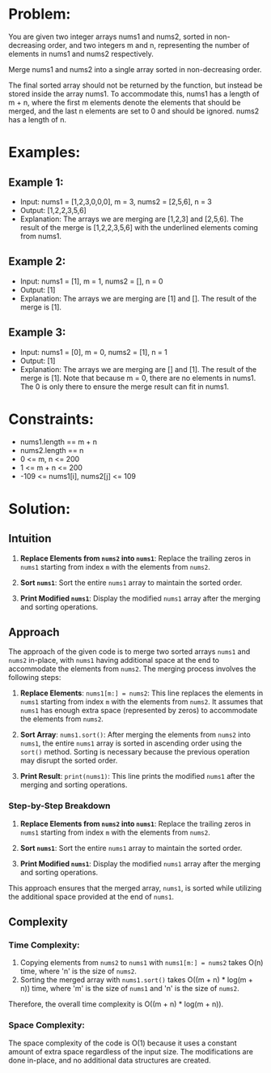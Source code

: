 # **Problem:**
You are given two integer arrays nums1 and nums2, sorted in non-decreasing order, and two integers m and n, representing the number of elements in nums1 and nums2 respectively.

Merge nums1 and nums2 into a single array sorted in non-decreasing order.

The final sorted array should not be returned by the function, but instead be stored inside the array nums1. To accommodate this, nums1 has a length of m + n, where the first m elements denote the elements that should be merged, and the last n elements are set to 0 and should be ignored. nums2 has a length of n.

# **Examples:**
## Example 1:

- Input: nums1 = [1,2,3,0,0,0], m = 3, nums2 = [2,5,6], n = 3
- Output: [1,2,2,3,5,6]
- Explanation: The arrays we are merging are [1,2,3] and [2,5,6].
The result of the merge is [1,2,2,3,5,6] with the underlined elements coming from nums1.

## Example 2:

- Input: nums1 = [1], m = 1, nums2 = [], n = 0
- Output: [1]
- Explanation: The arrays we are merging are [1] and [].
The result of the merge is [1].

## Example 3:

- Input: nums1 = [0], m = 0, nums2 = [1], n = 1
- Output: [1]
- Explanation: The arrays we are merging are [] and [1].
The result of the merge is [1].
Note that because m = 0, there are no elements in nums1. The 0 is only there to ensure the merge result can fit in nums1.
 

# **Constraints:**

- nums1.length == m + n
- nums2.length == n
- 0 <= m, n <= 200
- 1 <= m + n <= 200
- -109 <= nums1[i], nums2[j] <= 109

# **Solution:**

## Intuition

1. **Replace Elements from `nums2` into `nums1`**: Replace the trailing zeros in `nums1` starting from index `m` with the elements from `nums2`.

2. **Sort `nums1`**: Sort the entire `nums1` array to maintain the sorted order.

3. **Print Modified `nums1`**: Display the modified `nums1` array after the merging and sorting operations.


##  Approach

The approach of the given code is to merge two sorted arrays `nums1` and `nums2` in-place, with `nums1` having additional space at the end to accommodate the elements from `nums2`. The merging process involves the following steps:

1. **Replace Elements**: `nums1[m:] = nums2`: This line replaces the elements in `nums1` starting from index `m` with the elements from `nums2`. It assumes that `nums1` has enough extra space (represented by zeros) to accommodate the elements from `nums2`.

2. **Sort Array**: `nums1.sort()`: After merging the elements from `nums2` into `nums1`, the entire `nums1` array is sorted in ascending order using the `sort()` method. Sorting is necessary because the previous operation may disrupt the sorted order.

3. **Print Result**: `print(nums1)`: This line prints the modified `nums1` after the merging and sorting operations.

### Step-by-Step Breakdown

1. **Replace Elements from `nums2` into `nums1`**: Replace the trailing zeros in `nums1` starting from index `m` with the elements from `nums2`.

2. **Sort `nums1`**: Sort the entire `nums1` array to maintain the sorted order.

3. **Print Modified `nums1`**: Display the modified `nums1` array after the merging and sorting operations.

This approach ensures that the merged array, `nums1`, is sorted while utilizing the additional space provided at the end of `nums1`.

## Complexity

### Time Complexity:
1. Copying elements from `nums2` to `nums1` with `nums1[m:] = nums2` takes O(n) time, where 'n' is the size of `nums2`.
2. Sorting the merged array with `nums1.sort()` takes O((m + n) * log(m + n)) time, where 'm' is the size of `nums1` and 'n' is the size of `nums2`.

Therefore, the overall time complexity is O((m + n) * log(m + n)).

### Space Complexity:
The space complexity of the code is O(1) because it uses a constant amount of extra space regardless of the input size. The modifications are done in-place, and no additional data structures are created.
